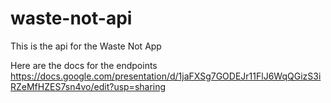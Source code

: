 # waste-not-api

This is the api for the Waste Not App

Here are the docs for the endpoints
https://docs.google.com/presentation/d/1jaFXSg7GODEJr11FlJ6WqQGizS3iRZeMfHZES7sn4vo/edit?usp=sharing
